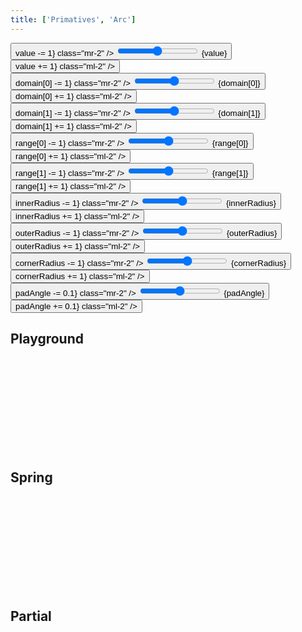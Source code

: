 ```yaml
---
title: ['Primatives', 'Arc']
---
```


<script lang="ts">
	import { mdiChevronLeft, mdiChevronRight } from '@mdi/js';

	import {
		Button,
		Field,
		SelectField,
		Switch
	} from 'svelte-ux';

	import Chart, { Svg } from '$lib/components/Chart.svelte';
	import Arc from '$lib/components/Arc.svelte';
	import Group from '$lib/components/Group.svelte';
	import Text from '$lib/components/Text.svelte';

	import Preview from '$lib/docs/Preview.svelte';

	// let value = 50;
	let value = 100;
	let domain = [0, 100];
	// let range = [-120, 120];
	let range = [0, 360];
	let innerRadius = 50;
	let outerRadius = 60;
	let cornerRadius = 5;
	let padAngle = 0;
	let padRadius = 0;

	let spring = true;

	const labelOptions = [
		{ name: 'None', value: undefined },
		{ name: 'SVG Center', value: 'svg-center'},
		{ name: 'Arc Center', value: 'arc-center'},
		{ name: 'Arc Bottom', value: 'arc-bottom'},
		{ name: 'Arc Centroid', value: 'arc-centroid'},
	]
	let label = 'svg-center';

	function prev(options, current) {
		const index = options.findIndex(x => x.value === current);
		if (index === 0) {
			return options[options.length - 1].value
		} else {
			return options[index - 1].value
		}
	}

	function next(options, current) {
		const index = options.findIndex(x => x.value === current);
		if (index === options.length - 1) {
			return options[0].value
		} else {
			return options[index + 1].value
		}
	}
</script>

<div class="grid grid-cols-[1fr,1fr,1fr,1fr] gap-2 sticky top-0 z-10">
	<Field label="Value" let:id class="col-span-3">
		<Button icon={mdiChevronLeft} on:click={() => value -= 1} class="mr-2" />
		<input type="range" bind:value={value} min={domain[0]} max={domain[1]} {id} class="h-6 w-full" /> <span class="ml-4 text-sm text-black/50">{value}</span>
		<Button icon={mdiChevronRight} on:click={() => value += 1} class="ml-2" />
	</Field>
	<!--  -->
	<Field label="Use spring" let:id>
		<Switch bind:checked={spring} {id} disabled />
	</Field>
	<!--  -->
	<!-- <Field label="Label" let:id>
		<Button icon={mdiChevronLeft} on:click={() => label = prev(labelOptions, label)} class="mr-2" />
		<select bind:value={label} class="w-full outline-none appearance-none text-sm" {id}>
			{#each labelOptions as option}
				<option value={option.value}>{option.name}</option>
			{/each}
		</select>
		<Button icon={mdiChevronRight} on:click={() => label = next(labelOptions, label)} class="ml-2" />
	</Field> -->
	<!--  -->
	<Field label="Domain Min" let:id>
		<Button icon={mdiChevronLeft} on:click={() => domain[0] -= 1} class="mr-2" />
		<input type="range" bind:value={domain[0]} min={0} max={domain[1]} {id} class="h-6 w-full" /> <span class="ml-4 text-sm text-black/50">{domain[0]}</span>
		<Button icon={mdiChevronRight} on:click={() => domain[0] += 1} class="ml-2" />
	</Field>
	<!--  -->
	<Field label="Domain Max" let:id>
		<Button icon={mdiChevronLeft} on:click={() => domain[1] -= 1} class="mr-2" />
		<input type="range" bind:value={domain[1]} min={0} max={1000} {id} class="h-6 w-full" /> <span class="ml-4 text-sm text-black/50">{domain[1]}</span>
		<Button icon={mdiChevronRight} on:click={() => domain[1] += 1} class="ml-2" />
	</Field>
	<!--  -->
	<Field label="Range Min (degrees)" let:id>
		<Button icon={mdiChevronLeft} on:click={() => range[0] -= 1} class="mr-2" />
		<input type="range" bind:value={range[0]} min={-360} max={360} {id} class="h-6 w-full" /> <span class="ml-4 text-sm text-black/50">{range[0]}</span>
		<Button icon={mdiChevronRight} on:click={() => range[0] += 1} class="ml-2" />
	</Field>
	<!--  -->
	<Field label="Range Max (degrees)" let:id>
		<Button icon={mdiChevronLeft} on:click={() => range[1] -= 1} class="mr-2" />
		<input type="range" bind:value={range[1]} min={-360} max={360} {id} class="h-6 w-full" /> <span class="ml-4 text-sm text-black/50">{range[1]}</span>
		<Button icon={mdiChevronRight} on:click={() => range[1] += 1} class="ml-2" />
	</Field>
	<!--  -->
	<Field label="Inner radius" let:id>
		<Button icon={mdiChevronLeft} on:click={() => innerRadius -= 1} class="mr-2" />
		<input type="range" bind:value={innerRadius} min={0} max={outerRadius} {id} class="h-6 w-full" /> <span class="ml-4 text-sm text-black/50">{innerRadius}</span>
		<Button icon={mdiChevronRight} on:click={() => innerRadius += 1} class="ml-2" />
	</Field>
	<!--  -->
	<Field label="Outer radius" let:id>
		<Button icon={mdiChevronLeft} on:click={() => outerRadius -= 1} class="mr-2" />
		<input type="range" bind:value={outerRadius} min={innerRadius} max={200} {id} class="h-6 w-full" /> <span class="ml-4 text-sm text-black/50">{outerRadius}</span>
		<Button icon={mdiChevronRight} on:click={() => outerRadius += 1} class="ml-2" />
	</Field>
	<!--  -->
	<Field label="Corner radius" let:id>
		<Button icon={mdiChevronLeft} on:click={() => cornerRadius -= 1} class="mr-2" />
		<input type="range" bind:value={cornerRadius} min={0} max={(outerRadius - innerRadius) / 2} {id} class="h-6 w-full" /> <span class="ml-4 text-sm text-black/50">{cornerRadius}</span>
		<Button icon={mdiChevronRight} on:click={() => cornerRadius += 1} class="ml-2" />
	</Field>
	<!--  -->
	<Field label="Pad angle" let:id>
		<Button icon={mdiChevronLeft} on:click={() => padAngle -= 0.1} class="mr-2" />
		<input type="range" bind:value={padAngle} min={0} max={2} step={0.1} {id} class="h-6 w-full" /> <span class="ml-4 text-sm text-black/50">{padAngle}</span>
		<Button icon={mdiChevronRight} on:click={() => padAngle += 0.1} class="ml-2" />
	</Field>
	<!--  -->
	<!-- <Field label="Pad radius" let:id>
		<Button icon={mdiChevronLeft} on:click={() => padRadius -= 0.1} class="mr-2" />
		<input type="range" bind:value={padRadius} min={0} max={2} step={0.1} {id} class="h-6 w-full" /> <span class="ml-4 text-sm text-black/50">{padRadius}</span>
		<Button icon={mdiChevronRight} on:click={() => padRadius += 0.1} class="ml-2" />
	</Field> -->
</div>

## Playground

<Preview>
	<div class="h-[200px] p-4 border rounded">
		<Chart>
			<Svg>
				<Group center>
					<Arc {value} {domain} {range} {innerRadius} {outerRadius} {cornerRadius} {padAngle} {label} spring={spring} let:value let:boundingBox>
						<Text
							value={Math.round(value)}
							textAnchor="middle"
							verticalAnchor="middle"
							style="font-size: 2.25em"
							dy={8}
						/>
					</Arc>
				</Group>
			</Svg>
		</Chart>
	</div>
</Preview>

## Spring

<Preview>
	<div class="h-[200px] p-4 border rounded">
		<Chart>
			<Svg>
				<Group center>
					<Arc {value} {domain} {range} {innerRadius} {outerRadius} {cornerRadius} {padAngle} {label} spring let:value>
						<Text
							value={Math.round(value)}
							textAnchor="middle"
							verticalAnchor="middle"
							style="font-size: 2.25em"
							dy={8}
						/>
					</Arc>
				</Group>
			</Svg>
		</Chart>
	</div>
</Preview>

## Partial

<Preview>
	<div class="h-[200px] p-4 border rounded">
		<Chart>
			<Svg>
				<Group center>
					<Arc {value} {domain} range={[-120, 120]} {innerRadius} {outerRadius} {cornerRadius} {padAngle} {label} spring let:value>
						<Text
							value={Math.round(value)}
							textAnchor="middle"
							verticalAnchor="middle"
							style="font-size: 2.25em"
						/>
					</Arc>
				</Group>
			</Svg>
		</Chart>
	</div>
</Preview>

<!-- {#if label === 'svg-center'}
	<text dy={16}>
		{Math.round($tweened_value)}
	</text>
{/if} -->

<!-- {#if label === 'arc-center'}
	<text x={labelArcCenterOffset.x} y={labelArcCenterOffset.y} dy={16}>
		{Math.round($tweened_value)}
	</text>
{/if} -->

<!-- {#if label === 'arc-bottom'}
	<text x={labelArcBottomOffset.x} y={labelArcBottomOffset.y} dy={0}>
		{Math.round($tweened_value)}
	</text>
{/if} -->

<!-- {#if label === 'arc-centroid'}
	<text x={trackArcCentroid[0]} y={trackArcCentroid[1]} dy={16}>
		{Math.round($tweened_value)}
	</text>
{/if} -->

<Preview>
	<div class="h-[200px] p-4 border rounded">
		<Chart>
			<Svg>
				<Group center>
					<Arc {value} {domain} {range} {innerRadius} {outerRadius} {cornerRadius} {padAngle} {label} let:boundingBox>
						<!-- svg center -->
						<!-- <Text
							value={Math.round(value)}
							textAnchor="middle"
							verticalAnchor="middle"
							style="font-size: 2.25em"
							dy={8}
						/> -->
						<!-- arc center -->
						<Text
							value={Math.round(value)}
							textAnchor="middle"
							verticalAnchor="middle"
							style="font-size: 2.25em"
							x={outerRadius - boundingBox.width / 2}
							y={(outerRadius - boundingBox.height / 2) * -1}
							dy={8}
						/>
						<!-- <Text {value} textAnchor="middle" verticalAnchor="middle" class="text-4xl" capHeight="1.5rem" /> -->
						<!-- <Text {value} textAnchor="middle" verticalAnchor="middle" style="font-size: 4.5em" capHeight="3.1em" /> -->
					</Arc>
				</Group>
			</Svg>
		</Chart>
	</div>
</Preview>
